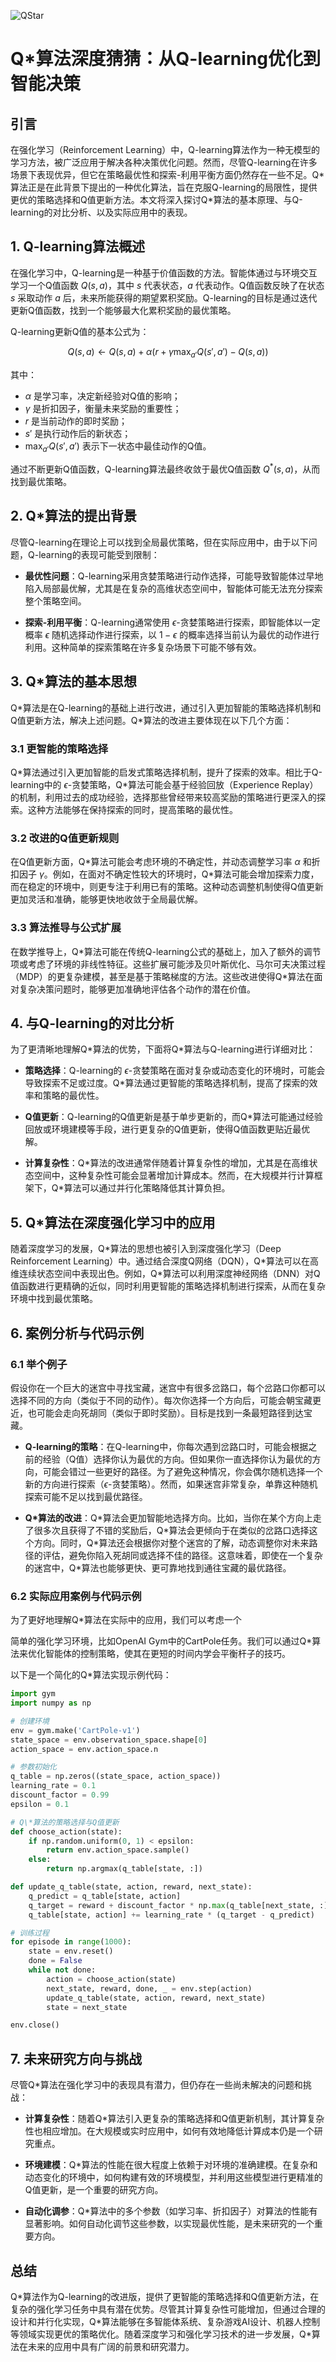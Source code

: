 ![QStar](BigModel/QStar/QStar.jpg)
# Q*算法深度猜猜：从Q-learning优化到智能决策

## 引言

在强化学习（Reinforcement Learning）中，Q-learning算法作为一种无模型的学习方法，被广泛应用于解决各种决策优化问题。然而，尽管Q-learning在许多场景下表现优异，但它在策略最优性和探索-利用平衡方面仍然存在一些不足。Q\*算法正是在此背景下提出的一种优化算法，旨在克服Q-learning的局限性，提供更优的策略选择和Q值更新方法。本文将深入探讨Q\*算法的基本原理、与Q-learning的对比分析、以及实际应用中的表现。

## 1. Q-learning算法概述

在强化学习中，Q-learning是一种基于价值函数的方法。智能体通过与环境交互学习一个Q值函数 $Q(s, a)$，其中 $s$ 代表状态，$a$ 代表动作。Q值函数反映了在状态 $s$ 采取动作 $a$ 后，未来所能获得的期望累积奖励。Q-learning的目标是通过迭代更新Q值函数，找到一个能够最大化累积奖励的最优策略。

Q-learning更新Q值的基本公式为：

$$
Q(s, a) \leftarrow Q(s, a) + \alpha \left( r + \gamma \max_{a'} Q(s', a') - Q(s, a) \right)
$$

其中：
- $\alpha$ 是学习率，决定新经验对Q值的影响；
- $\gamma$ 是折扣因子，衡量未来奖励的重要性；
- $r$ 是当前动作的即时奖励；
- $s'$ 是执行动作后的新状态；
- $\max_{a'} Q(s', a')$ 表示下一状态中最佳动作的Q值。

通过不断更新Q值函数，Q-learning算法最终收敛于最优Q值函数 $Q^*(s, a)$，从而找到最优策略。

## 2. Q\*算法的提出背景

尽管Q-learning在理论上可以找到全局最优策略，但在实际应用中，由于以下问题，Q-learning的表现可能受到限制：

- **最优性问题**：Q-learning采用贪婪策略进行动作选择，可能导致智能体过早地陷入局部最优解，尤其是在复杂的高维状态空间中，智能体可能无法充分探索整个策略空间。
  
- **探索-利用平衡**：Q-learning通常使用 $\epsilon$-贪婪策略进行探索，即智能体以一定概率 $\epsilon$ 随机选择动作进行探索，以 $1-\epsilon$ 的概率选择当前认为最优的动作进行利用。这种简单的探索策略在许多复杂场景下可能不够有效。

## 3. Q\*算法的基本思想

Q\*算法是在Q-learning的基础上进行改进，通过引入更加智能的策略选择机制和Q值更新方法，解决上述问题。Q\*算法的改进主要体现在以下几个方面：

### 3.1 更智能的策略选择

Q\*算法通过引入更加智能的启发式策略选择机制，提升了探索的效率。相比于Q-learning中的 $\epsilon$-贪婪策略，Q\*算法可能会基于经验回放（Experience Replay）的机制，利用过去的成功经验，选择那些曾经带来较高奖励的策略进行更深入的探索。这种方法能够在保持探索的同时，提高策略的最优性。

### 3.2 改进的Q值更新规则

在Q值更新方面，Q\*算法可能会考虑环境的不确定性，并动态调整学习率 $\alpha$ 和折扣因子 $\gamma$。例如，在面对不确定性较大的环境时，Q\*算法可能会增加探索力度，而在稳定的环境中，则更专注于利用已有的策略。这种动态调整机制使得Q值更新更加灵活和准确，能够更快地收敛于全局最优解。

### 3.3 算法推导与公式扩展

在数学推导上，Q\*算法可能在传统Q-learning公式的基础上，加入了额外的调节项或考虑了环境的非线性特征。这些扩展可能涉及贝叶斯优化、马尔可夫决策过程（MDP）的更复杂建模，甚至是基于策略梯度的方法。这些改进使得Q\*算法在面对复杂决策问题时，能够更加准确地评估各个动作的潜在价值。

## 4. 与Q-learning的对比分析

为了更清晰地理解Q\*算法的优势，下面将Q\*算法与Q-learning进行详细对比：

- **策略选择**：Q-learning的 $\epsilon$-贪婪策略在面对复杂或动态变化的环境时，可能会导致探索不足或过度。Q\*算法通过更智能的策略选择机制，提高了探索的效率和策略的最优性。
  
- **Q值更新**：Q-learning的Q值更新是基于单步更新的，而Q\*算法可能通过经验回放或环境建模等手段，进行更复杂的Q值更新，使得Q值函数更贴近最优解。
  
- **计算复杂性**：Q\*算法的改进通常伴随着计算复杂性的增加，尤其是在高维状态空间中，这种复杂性可能会显著增加计算成本。然而，在大规模并行计算框架下，Q\*算法可以通过并行化策略降低其计算负担。

## 5. Q\*算法在深度强化学习中的应用

随着深度学习的发展，Q\*算法的思想也被引入到深度强化学习（Deep Reinforcement Learning）中。通过结合深度Q网络（DQN），Q\*算法可以在高维连续状态空间中表现出色。例如，Q\*算法可以利用深度神经网络（DNN）对Q值函数进行更精确的近似，同时利用更智能的策略选择机制进行探索，从而在复杂环境中找到最优策略。

## 6. 案例分析与代码示例

### 6.1 举个例子

假设你在一个巨大的迷宫中寻找宝藏，迷宫中有很多岔路口，每个岔路口你都可以选择不同的方向（类似于不同的动作）。每次你选择一个方向后，可能会朝宝藏更近，也可能会走向死胡同（类似于即时奖励）。目标是找到一条最短路径到达宝藏。

- **Q-learning的策略**：在Q-learning中，你每次遇到岔路口时，可能会根据之前的经验（Q值）选择你认为最优的方向。但如果你一直选择你认为最优的方向，可能会错过一些更好的路径。为了避免这种情况，你会偶尔随机选择一个新的方向进行探索（$\epsilon$-贪婪策略）。然而，如果迷宫非常复杂，单靠这种随机探索可能不足以找到最优路径。

- **Q\*算法的改进**：Q\*算法会更加智能地选择方向。比如，当你在某个方向上走了很多次且获得了不错的奖励后，Q\*算法会更倾向于在类似的岔路口选择这个方向。同时，Q\*算法还会根据你对整个迷宫的了解，动态调整你对未来路径的评估，避免你陷入死胡同或选择不佳的路径。这意味着，即使在一个复杂的迷宫中，Q\*算法也能够更快、更可靠地找到通往宝藏的最优路径。

### 6.2 实际应用案例与代码示例

为了更好地理解Q\*算法在实际中的应用，我们可以考虑一个

简单的强化学习环境，比如OpenAI Gym中的CartPole任务。我们可以通过Q\*算法来优化智能体的控制策略，使其在更短的时间内学会平衡杆子的技巧。

以下是一个简化的Q\*算法实现示例代码：

```python
import gym
import numpy as np

# 创建环境
env = gym.make('CartPole-v1')
state_space = env.observation_space.shape[0]
action_space = env.action_space.n

# 参数初始化
q_table = np.zeros((state_space, action_space))
learning_rate = 0.1
discount_factor = 0.99
epsilon = 0.1

# Q\*算法的策略选择与Q值更新
def choose_action(state):
    if np.random.uniform(0, 1) < epsilon:
        return env.action_space.sample()
    else:
        return np.argmax(q_table[state, :])

def update_q_table(state, action, reward, next_state):
    q_predict = q_table[state, action]
    q_target = reward + discount_factor * np.max(q_table[next_state, :])
    q_table[state, action] += learning_rate * (q_target - q_predict)

# 训练过程
for episode in range(1000):
    state = env.reset()
    done = False
    while not done:
        action = choose_action(state)
        next_state, reward, done, _ = env.step(action)
        update_q_table(state, action, reward, next_state)
        state = next_state

env.close()
```

## 7. 未来研究方向与挑战

尽管Q\*算法在强化学习中的表现具有潜力，但仍存在一些尚未解决的问题和挑战：

- **计算复杂性**：随着Q\*算法引入更复杂的策略选择和Q值更新机制，其计算复杂性也相应增加。在大规模或实时应用中，如何有效地降低计算成本仍是一个研究重点。

- **环境建模**：Q\*算法的性能在很大程度上依赖于对环境的准确建模。在复杂和动态变化的环境中，如何构建有效的环境模型，并利用这些模型进行更精准的Q值更新，是一个重要的研究方向。

- **自动化调参**：Q\*算法中的多个参数（如学习率、折扣因子）对算法的性能有显著影响。如何自动化调节这些参数，以实现最优性能，是未来研究的一个重要方向。

## 总结

Q\*算法作为Q-learning的改进版，提供了更智能的策略选择和Q值更新方法，在复杂的强化学习任务中具有潜在优势。尽管其计算复杂性可能增加，但通过合理的设计和并行化实现，Q\*算法能够在多智能体系统、复杂游戏AI设计、机器人控制等领域实现更优的策略优化。随着深度学习和强化学习技术的进一步发展，Q\*算法在未来的应用中具有广阔的前景和研究潜力。